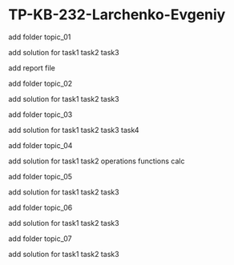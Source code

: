 # TP-KB-232-Larchenko-Evgeniy
add folder topic_01

add solution for task1 task2 task3

add report file

add folder topic_02

add solution for task1 task2 task3

add folder topic_03

add solution for task1 task2 task3 task4

add folder topic_04

add solution for task1 task2 operations functions calc

add folder topic_05

add solution for task1 task2 task3

add folder topic_06

add solution for task1 task2 task3

add folder topic_07

add solution for task1 task2 task3